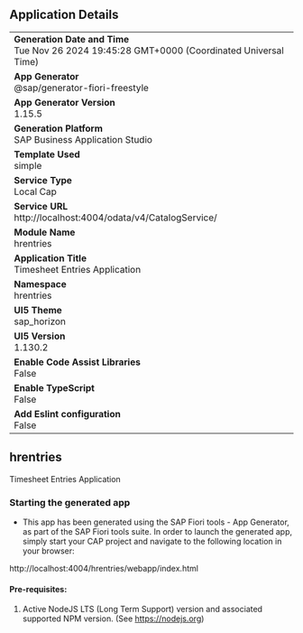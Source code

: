 ## Application Details
|               |
| ------------- |
|**Generation Date and Time**<br>Tue Nov 26 2024 19:45:28 GMT+0000 (Coordinated Universal Time)|
|**App Generator**<br>@sap/generator-fiori-freestyle|
|**App Generator Version**<br>1.15.5|
|**Generation Platform**<br>SAP Business Application Studio|
|**Template Used**<br>simple|
|**Service Type**<br>Local Cap|
|**Service URL**<br>http://localhost:4004/odata/v4/CatalogService/|
|**Module Name**<br>hrentries|
|**Application Title**<br>Timesheet Entries Application|
|**Namespace**<br>hrentries|
|**UI5 Theme**<br>sap_horizon|
|**UI5 Version**<br>1.130.2|
|**Enable Code Assist Libraries**<br>False|
|**Enable TypeScript**<br>False|
|**Add Eslint configuration**<br>False|

## hrentries

Timesheet Entries Application

### Starting the generated app

-   This app has been generated using the SAP Fiori tools - App Generator, as part of the SAP Fiori tools suite.  In order to launch the generated app, simply start your CAP project and navigate to the following location in your browser:

http://localhost:4004/hrentries/webapp/index.html

#### Pre-requisites:

1. Active NodeJS LTS (Long Term Support) version and associated supported NPM version.  (See https://nodejs.org)


